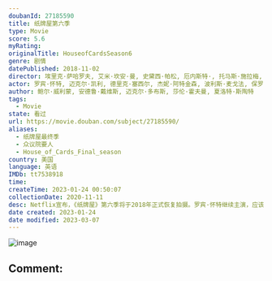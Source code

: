 ```yaml
---
doubanId: 27185590
title: 纸牌屋第六季
type: Movie
score: 5.6
myRating: 
originalTitle: HouseofCardsSeason6
genre: 剧情
datePublished: 2018-11-02
director: 埃里克·萨哈罗夫, 艾米·坎安·曼, 史黛西·帕松, 厄内斯特·, 托马斯·施拉梅, 路易丝·弗里德贝格, 罗宾·怀特
actor: 罗宾·怀特, 迈克尔·凯利, 德里克·塞西尔, 杰妮·阿特金森, 波利斯·麦戈法, 保罗·斯帕克斯, 杰里米·, 妮妮·勒惠恩, 坎贝尔·斯科特, 沙基纳·贾弗里, 康斯坦斯·齐默, 派翠西娅·克拉克森, 格雷戈·金尼尔, 戴安·琳恩, 科迪·费恩, 大卫·科伦斯韦, 妮基·埃斯特里奇, 达尔文·肖, 贾斯汀·多斯切尔
author: 鲍尔·威利蒙, 安德鲁·戴维斯, 迈克尔·多布斯, 莎伦·霍夫曼, 夏洛特·斯陶特
tags:
  - Movie
state: 看过
url: https://movie.douban.com/subject/27185590/
aliases:
  - 纸牌屋最终季
  - 众议院要人
  - House_of_Cards_Final_season
country: 美国
language: 英语
IMDb: tt7538918
time: 
createTime: 2023-01-24 00:50:07
collectionDate: 2020-11-11
desc: Netflix宣布，《纸牌屋》第六季将于2018年正式恢复拍摄。罗宾·怀特继续主演，应该就是主要聚焦于克莱尔这个角色了。不会有凯文·史派西，但是他饰演的下木总统如何处理还不得而知。跟以往每季13集的长...
date created: 2023-01-24
date modified: 2023-03-07
---
```


![image](p2530356844.jpg)

Comment:
---

